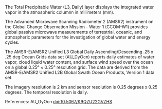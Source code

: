 The Total Precipitable Water (L3, Daily) layer displays the integrated water vapor in the atmospheric columnn in millimeters (mm).

The Advanced Microwave Scanning Radiometer 2 (AMSR2) instrument on the Global Change Observation Mission - Water 1 (GCOM-W1) provides global passive microwave measurements of terrestrial, oceanic, and atmospheric parameters for the investigation of global water and energy cycles.

The AMSR-E/AMSR2 Unified L3 Global Daily Ascending/Descending .25 x .25 deg Ocean Grids data set (AU_DyOcn) reports daily estimates of water vapor, cloud liquid water content, and surface wind speed over the ocean on a global 0.25° × 0.25° resolution grid. The data are derived from the AMSR-E/AMSR2 Unified L2B Global Swath Ocean Products, Version 1 data set.

The imagery resolution is 2 km and sensor resolution is 0.25 degrees x 0.25 degrees. The temporal resolution is daily.

References: AU_DyOcn [doi:10.5067/K9QZU22GVZHS](https://doi.org/10.5067/K9QZU22GVZHS)